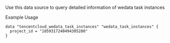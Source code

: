 Use this data source to query detailed information of wedata task instances

Example Usage

```hcl
data "tencentcloud_wedata_task_instances" "wedata_task_instances" {
  project_id = "1859317240494305280"
}
```